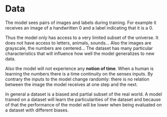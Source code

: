 # Data

The model sees pairs of images and labels during training. For example it receives an image of a handwritten 0 and a label indicating that it is a 0.

Thus the model only has access to a very limited subset of the universe. It does not have access to letters, animals, sounds...
Also the images are grayscale, the numbers are centered... The dataset has many particular characteristics that will influence how
well the model generalizes to new data.

Also the model will not experience any **notion of time**. When a human is learning the numbers there is a time continuity on the senses inputs. 
By contrary the inputs to the model change randomly: there is no relation between the image the model receives at one step and the next.

In general a dataset is a biased and partial subset of the real world. A model trained on a dataset will learn the particularities of the dataset and because of that the performance of the model will be lower when being evaluated on a dataset with different biases.
